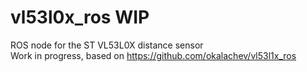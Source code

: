 # vl53l0x_ros WIP
ROS node for the ST VL53L0X distance sensor  
Work in progress, based on https://github.com/okalachev/vl53l1x_ros
